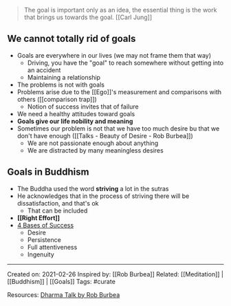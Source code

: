> The goal is important only as an idea, the essential thing is the work that brings us towards the goal. [[Carl Jung]]

## We cannot totally rid of goals
- Goals are everywhere in our lives (we may not frame them that way)
	- Driving, you have the "goal" to reach somewhere without getting into an accident
	- Maintaining a relationship
- The problems is not with goals
- Problems arise due to the [[Ego]]'s measurement and comparisons with others ([[comparison trap]])
	- Notion of success invites that of failure
- We need a healthy attitudes toward goals
- **Goals give our life nobility and meaning**
- Sometimes our problem is not that we have too much desire bu that we don't have enough ([[Talks - Beauty of Desire - Rob Burbea]])
    - We are not passionate enough about anything
    - We are distracted by many meaningless desires

## Goals in Buddhism
- The Buddha used the word **striving** a lot in the sutras
- He acknowledges that in the process of striving there will be dissatisfaction, and that's ok
	- That can be included
- **[[Right Effort]]**
- [4 Bases of Success](https://www.imsb.org/wp-content/uploads/2014/09/FourBasesOfSuccess.pdf)
	- Desire
	- Persistence
	- Full attentiveness
	- Ingenuity

-------------------
Created on: 2021-02-26
Inspired by: [[Rob Burbea]]
Related: [[Meditation]] | [[Buddhism]] | [[Goals]]
Tags: #curate 

Resources: [Dharma Talk by Rob Burbea](https://www.dharmaseed.org/talks/audio_player/210/11516.html)